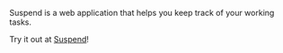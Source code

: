 Suspend is a web application that helps you keep track of your working tasks.

Try it out at [Suspend](https://suspend-kr.herokuapp.com)!
